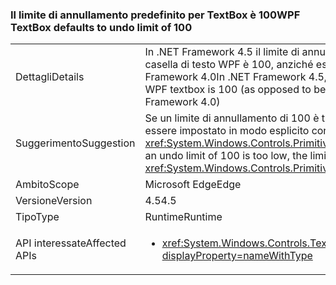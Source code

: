 ### <a name="wpf-textbox-defaults-to-undo-limit-of-100"></a><span data-ttu-id="798f2-101">Il limite di annullamento predefinito per TextBox è 100</span><span class="sxs-lookup"><span data-stu-id="798f2-101">WPF TextBox defaults to undo limit of 100</span></span>

|   |   |
|---|---|
|<span data-ttu-id="798f2-102">Dettagli</span><span class="sxs-lookup"><span data-stu-id="798f2-102">Details</span></span>|<span data-ttu-id="798f2-103">In .NET Framework 4.5 il limite di annullamento predefinito per una casella di testo WPF è 100, anziché essere illimitato come in .NET Framework 4.0</span><span class="sxs-lookup"><span data-stu-id="798f2-103">In .NET Framework 4.5, the default undo limit for a WPF textbox is 100 (as opposed to being unlimited in .NET Framework 4.0)</span></span>|
|<span data-ttu-id="798f2-104">Suggerimento</span><span class="sxs-lookup"><span data-stu-id="798f2-104">Suggestion</span></span>|<span data-ttu-id="798f2-105">Se un limite di annullamento di 100 è troppo basso, il limite può essere impostato in modo esplicito con <xref:System.Windows.Controls.Primitives.TextBoxBase.UndoLimit></span><span class="sxs-lookup"><span data-stu-id="798f2-105">If an undo limit of 100 is too low, the limit can be set explicitly with <xref:System.Windows.Controls.Primitives.TextBoxBase.UndoLimit></span></span>|
|<span data-ttu-id="798f2-106">Ambito</span><span class="sxs-lookup"><span data-stu-id="798f2-106">Scope</span></span>|<span data-ttu-id="798f2-107">Microsoft Edge</span><span class="sxs-lookup"><span data-stu-id="798f2-107">Edge</span></span>|
|<span data-ttu-id="798f2-108">Versione</span><span class="sxs-lookup"><span data-stu-id="798f2-108">Version</span></span>|<span data-ttu-id="798f2-109">4.5</span><span class="sxs-lookup"><span data-stu-id="798f2-109">4.5</span></span>|
|<span data-ttu-id="798f2-110">Tipo</span><span class="sxs-lookup"><span data-stu-id="798f2-110">Type</span></span>|<span data-ttu-id="798f2-111">Runtime</span><span class="sxs-lookup"><span data-stu-id="798f2-111">Runtime</span></span>|
|<span data-ttu-id="798f2-112">API interessate</span><span class="sxs-lookup"><span data-stu-id="798f2-112">Affected APIs</span></span>|<ul><li><xref:System.Windows.Controls.TextBox?displayProperty=nameWithType></li></ul>|

